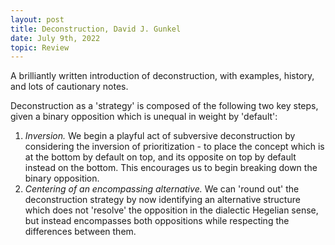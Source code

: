 ```yaml
---
layout: post
title: Deconstruction, David J. Gunkel
date: July 9th, 2022
topic: Review
---
```


A brilliantly written introduction of deconstruction, with examples, history, and lots of cautionary notes.

Deconstruction as a 'strategy' is composed of the following two key steps, given a binary opposition which is unequal in weight by 'default':
1. *Inversion.* We begin a playful act of subversive deconstruction by considering the inversion of prioritization - to place the concept which is at the bottom by default on top, and its opposite on top by default instead on the bottom. This encourages us to begin breaking down the binary opposition.
2. *Centering of an encompassing alternative.* We can 'round out' the deconstruction strategy by now identifying an alternative structure which does not 'resolve' the opposition in the dialectic Hegelian sense, but instead encompasses both oppositions while respecting the differences between them.
